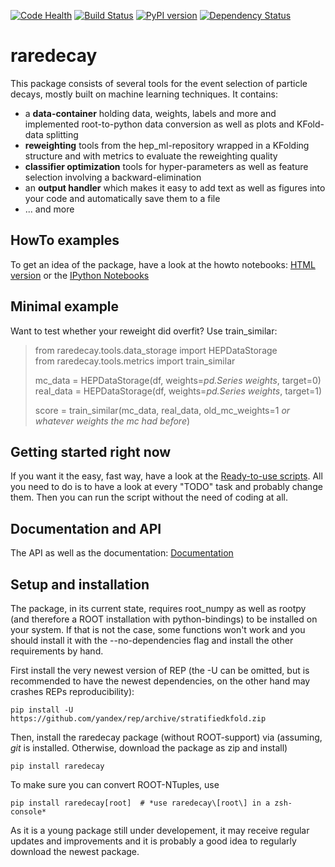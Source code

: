 [![Code Health](https://landscape.io/github/mayou36/raredecay/master/landscape.svg?style=flat)](https://landscape.io/github/mayou36/raredecay/master)
[![Build Status](https://travis-ci.org/mayou36/raredecay.svg?branch=master)](https://travis-ci.org/mayou36/raredecay)
[![PyPI version](https://badge.fury.io/py/raredecay.svg)](https://badge.fury.io/py/raredecay)
[![Dependency Status](https://www.versioneye.com/user/projects/58273f1df09d22004f5914f9/badge.svg?style=flat-square)](https://www.versioneye.com/user/projects/58273f1df09d22004f5914f9)




# raredecay #

This package consists of several tools for the event selection of particle decays, mostly built on machine learning techniques.
It contains:

- a **data-container** holding data, weights, labels and more and implemented root-to-python data conversion as well as plots and KFold-data splitting
- **reweighting** tools from the hep_ml-repository wrapped in a KFolding structure and with metrics to evaluate the reweighting quality
- **classifier optimization** tools for hyper-parameters as well as feature selection involving a backward-elimination
- an **output handler** which makes it easy to add text as well as figures into your code and automatically save them to a file
- ... and more

## HowTo examples ##

To get an idea of the package, have a look at the howto notebooks:
[HTML version](http://mayou36.bitbucket.org/raredecay/howto/) or the
[IPython Notebooks](https://github.com/mayou36/raredecay/tree/master/howto)

## Minimal example ##
Want to test whether your reweight did overfit? Use train_similar:

> from raredecay.tools.data_storage import HEPDataStorage  
> from raredecay.tools.metrics import train_similar  
>
> mc_data = HEPDataStorage(df, weights=*pd.Series weights*, target=0)  
> real_data = HEPDataStorage(df, weights=*pd.Series weights*, target=1)  
>
> score = train_similar(mc_data, real_data, old_mc_weights=1 *or whatever weights the mc had before*)

## Getting started right now ##

If you want it the easy, fast way, have a look at the
[Ready-to-use scripts](https://github.com/mayou36/raredecay/tree/master/scripts_readyToUse).
All you need to do is to have a look at every "TODO" task and probably change them. Then you can run the script without the need of coding at all.

## Documentation and API ##

The API as well as the documentation:
[Documentation](http://mayou36.bitbucket.org/raredecay/docs/)

## Setup and installation ##

The package, in its current state, requires root_numpy as well as rootpy (and therefore a ROOT installation with python-bindings) to be installed on your system. If that is not the case, some functions won't work and you should install it with the --no-dependencies flag and install the other requirements by hand.

First install the very newest version of REP
(the -U can be omitted, but is recommended to have the newest dependencies, on the other hand may crashes REPs reproducibility):
```
pip install -U https://github.com/yandex/rep/archive/stratifiedkfold.zip
```
Then, install the raredecay package (without ROOT-support) via (assuming, *git* is installed. Otherwise, download the package as zip and install)

```
pip install raredecay
```

To make sure you can convert ROOT-NTuples, use

```
pip install raredecay[root]  # *use raredecay\[root\] in a zsh-console*
```
As it is a young package still under developement, it may receive regular updates and improvements and it is probably a good idea to regularly download the newest package.


[pandas.DataFrame]: http://pandas.pydata.org/pandas-docs/stable/generated/pandas.DataFrame.html
[LabeledDataStorage]: http://yandex.github.io/rep/data.html#module-rep.data.storage
[numpy.array]: http://docs.scipy.org/doc/numpy-1.10.1/user/basics.rec.html
[rootTree]: https://root.cern.ch/doc/v606/classTTree.html
